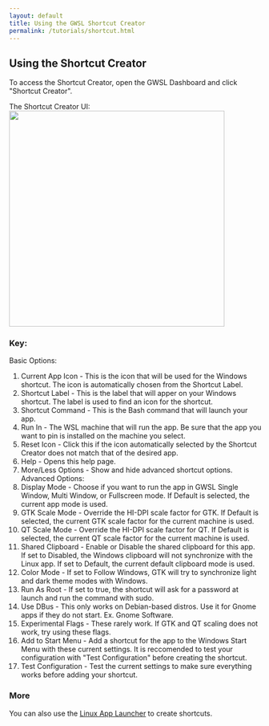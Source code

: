 ```yaml
---
layout: default
title: Using the GWSL Shortcut Creator
permalink: /tutorials/shortcut.html
---
```

## Using the Shortcut Creator

To access the Shortcut Creator, open the GWSL Dashboard and click "Shortcut Creator".

The Shortcut Creator UI:
<img src="https://opticos.github.io/gwsl/tutorials/shortcut.png" width="430">

### Key:

Basic Options:
1.  Current App Icon - This is the icon that will be used for the Windows shortcut. The icon is automatically chosen from the Shortcut Label. 
2.  Shortcut Label - This is the label that will apper on your Windows shortcut. The label is used to find an icon for the shortcut.
3.  Shortcut Command - This is the Bash command that will launch your app.
4.  Run In - The WSL machine that will run the app. Be sure that the app you want to pin is installed on the machine you select. 
5.  Reset Icon - Click this if the icon automatically selected by the Shortcut Creator does not match that of the desired app. 
6.  Help - Opens this help page.
7.  More/Less Options - Show and hide advanced shortcut options.
Advanced Options:
8.  Display Mode - Choose if you want to run the app in GWSL Single Window, Multi Window, or Fullscreen mode. If Default is selected, the current app mode is used.
9.  GTK Scale Mode - Override the HI-DPI scale factor for GTK. If Default is selected, the current GTK scale factor for the current machine is used. 
10.  QT Scale Mode - Override the HI-DPI scale factor for QT. If Default is selected, the current QT scale factor for the current machine is used.
11.  Shared Clipboard - Enable or Disable the shared clipboard for this app. If set to Disabled, the Windows clipboard will not synchronize with the Linux app. If set to Default, the current default clipboard mode is used.
12.  Color Mode - If set to Follow Windows, GTK will try to synchronize light and dark theme modes with Windows.
13.  Run As Root - If set to true, the shortcut will ask for a password at launch and run the command with sudo.
14.  Use DBus - This only works on Debian-based distros. Use it for Gnome apps if they do not start. Ex. Gnome Software.
15.  Experimental Flags - These rarely work. If GTK and QT scaling does not work, try using these flags.
16.  Add to Start Menu - Add a shortcut for the app to the Windows Start Menu with these current settings. It is reccomended to test your configuration with "Test Configuration" before creating the shortcut.
17.  Test Configuration - Test the current settings to make sure everything works before adding your shortcut.

### More

You can also use the [Linux App Launcher](https://opticos.github.io/gwsl/tutorials/launcher.html) to create shortcuts.
